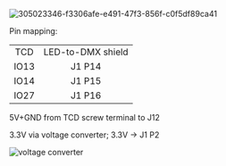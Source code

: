 ![305023346-f3306afe-e491-47f3-856f-c0f5df89ca41](https://github.com/realA10001986/TCD-DMX/assets/76924199/d0ffd13a-bb18-43bf-ad61-4252a7e2b8bf)

Pin mapping:
<table>
    <tr>
     <td align="center">TCD</td><td align="center">LED-to-DMX shield</td>
    </tr>
    <tr>
     <td align="center">IO13</a></td>
     <td align="center">J1 P14</td>
    </tr>
    <tr>
     <td align="center">IO14</td>
     <td align="center">J1 P15</td>
    </tr>
    <tr>
     <td align="center">IO27</td>
     <td align="center">J1 P16</td>
    </tr>
</table>

5V+GND from TCD screw terminal to J12

3.3V via voltage converter; 3.3V -> J1 P2

![voltage converter](https://github.com/realA10001986/TCD-DMX/assets/76924199/d7e42eff-1782-41a6-b751-f22e25e6e564)


